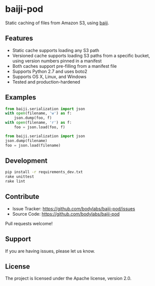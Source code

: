 baiji-pod
=========

Static caching of files from Amazon S3, using [baiji][].

[baiji]: http://github.com/bodylabs/baiji


Features
--------

- Static cache supports loading any S3 path
- Versioned cache supports loading S3 paths from a specific bucket, using
  version numbers pinned in a manifest
- Both caches support pre-filling from a manifest file
- Supports Python 2.7 and uses boto2
- Supports OS X, Linux, and Windows
- Tested and production-hardened


Examples
--------

```py
from baiji.serialization import json
with open(filename, 'w') as f:
    json.dump(foo, f)
with open(filename, 'r') as f:
    foo = json.load(foo, f)
```

```py
from baiji.serialization import json
json.dump(filename)
foo = json.load(filename)
```


Development
-----------

```sh
pip install -r requirements_dev.txt
rake unittest
rake lint
```


Contribute
----------

- Issue Tracker: https://github.com/bodylabs/baiji-pod/issues
- Source Code: https://github.com/bodylabs/baiji-pod

Pull requests welcome!


Support
-------

If you are having issues, please let us know.


License
-------

The project is licensed under the Apache license, version 2.0.
